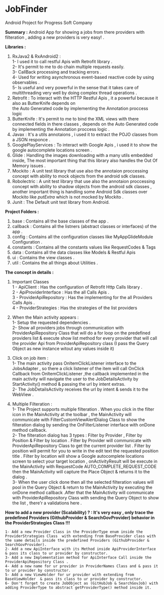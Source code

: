 # JobFinder
Android Project for Progress Soft Company 



**Summary :**
Android App for showing a jobs from there providers with filteration , adding a new providers is very easy! .



**Libraries :**
1) RxJava2 & RxAndroid2 : <br />
   1- I used it to call restful Apis with Retrofit library .<br />
   2- It's permit to me to do chain multiple requests easily.<br />
   3- CallBack processing and tracking errors .<br />
   4- Used for writing asynchronous event-based reactive code by using observables .<br />
   5- Is useful and very powerful in the sense that it takes care of multithreading very well by doing complex thread operations .<br />
2) Retrofit : 
   To interact with the HTTP Restful Apis , it a powerful because it also as ButterKnife depends on <br />
   the Auto Generated code by implementing the Annotation proccess logic
3) ButterKnife : 
   It's permit to me to bind the XML views with there connected fields in there classes ,
   depends on the Auto Generated code by implementing the Annotation proccess logic .
4) Javax :
   It's a utils annotaions , i used it to extract the POJO classes from a JSON responce .
5) GooglePlayServices :
   To interact with Google Apis , i used it to show the google autocomplete locations screen .
6) Glide : 
   Handling the images downloading with a many utils embedded inside, The most important thing that this
   library also handles the Out Of Memory issues .
7) Mockito :
   A unit test library that use also the annotaion proccessing concept with ability to mock objects from the android sdk classes.
8) Robolectric :
   A unit test library that use also the annotaion proccessing concept with ability to shadow objects from the android sdk classes
   , another important thing is handling some Android Sdk classes over Mockito like *putExtra* which is not mocked by Mockito .
9) Junit :
   The Default unit test library from Android.

**Project Folders :**

1) base : 
   Contains all the base classes of the app .
2) callback :
   Contains all the listners (abstract classes or interfaces) of the app .
3) config :
   Contains all the configuration classes like MyAppGlideModule Configuration .
4) constants : 
   Contains all the constants values like RequestCodes & Tags
5) data : 
   Contains all the data classes like Models & Restful Apis
6) ui :
   Contains the view classes .
7) util :
   Contains the all things about Utilities .
   
**The concept in details :**<br />
 1) Important Classes <br />
     1 - ApiClient : Has the configuration of Retrofit Http Calls library .<br />
     2 - ApiProviderInterface : Has the all Calls Apis .<br />
     3 - ProviderApiRepository : Has the implementing for the all Providers Calls Apis .<br />
     4 - ProviderStrategies : Has the strategies of the list providers<br />
     
 2) When the Main activity appears :<br />
      1- Setup the requested dependencies .<br />
      2- Show all providers jobs through communication with ProviderApiRepository Class that will do a for 
      loop on the predefined providers list  & execute show list method for every provider that will 
      call the provider Api from ProviderApiRepository class (I pass the Query Object as new instance witout any values inside it) <br />
      
 3) Click on job item :<br />
      1- The main activity pass OnItemClickListener interface to the JobsAdapter , so there a click listener of the item will call OnClick 
      Callback from OnItemClickListener ,the callback implemented in the main activity will navigate the user to the 
      JobDetailsActivity by StartActivity() method & passing the url by intent extras. <br />
      2- The JobDetailsActivity receives the url by intent & sends it to the WebView . <br />
      
 4) Multiple Filteration :<br />
      1- The Project supports multiple filteration . When you click in the filter icon in the MainActivity at the toolbar ,
      the MainActivity will communicate with FilterCustomViewAlertDialog Class to show the filteration dialog by sending 
      the OnFilterListener interface with onDone method callback.<br /> 
      2- The filteration dialog has 3 types : Filter by Provider , Filter by Position & Filter by location .
      Filter by Provider will communicate with ProviderApiRepository Class to get the current provider list .
      Filter by position will permit for you to write in the edit text the requested position title .
      Filter by location will show a Google autocomplete locations screen to select your target location , onActivityResult will 
      be execute in the MainActivity with RequestCode AUTO_COMPLETE_REQUEST_CODE then the MainActivity will capture the Place Object
      & returns it to the dialog .<br /> 
      3- When the user click done then all the selected filteration values will pool in the Query Object & return to the MainActivity
      by executing the onDone method callback .After that the MainActivity will communicate with ProviderApiRepository Class with sending 
      the Query Object to show the list , there'r a validations here . <br />
      
**How to add a new provider (Scalability) ? : It's very easy , only trace the predefined Providers (GithubProvider & SearchGovProvider) behavior in the ProviderStrategies Class !!!**

    1- Add a new Provider Class in the ProviderType enum inside the ProviderStrategies Class  with extending from BaseProvider class with the same details inside the predefined Providers (GithubProvider & SearchGovProvider).
    2- Add a new ApiInterface with its Method inside ApiProviderInterface & pass its class to ur provider by constructor.
    3- Add a new Implementation method for ApiInterface Call inside the ProviderApiRepository Class .
    4- Add a new name for ur provider in ProviderNames Class and & pass it to ur provider by constructor.
    5- Add a new ViewHolder for ur provider with extending from BaseViewHolder  & pass its class to ur provider by constructor.
    6- Don't forget to create JobObject as (GitHubJob & SearchGovJob) with adding ProviderType to abstract getProviderType() method inside it.

